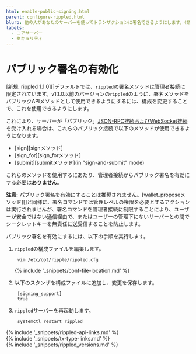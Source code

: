 ```yaml
---
html: enable-public-signing.html
parent: configure-rippled.html
blurb: 他の人があなたのサーバーを使ってトランザクションに署名できるようにします。（非推奨）
labels:
  - コアサーバー
  - セキュリティ
---
```

# パブリック署名の有効化

[新規: rippled 1.1.0][]デフォルトでは、`rippled`の署名メソッドは管理者接続に限定されています。v1.1.0以前のバージョンの`rippled`のように、署名メソッドをパブリックAPIメソッドとして使用できるようにするには、構成を変更することで、これを使用できるようにします。

これにより、サーバーが「パブリック」[JSON-RPC接続およびWebSocket接続](get-started-using-http-websocket-apis.html)を受け入れる場合は、これらのパブリック接続で以下のメソッドが使用できるようになります。

- [sign][signメソッド]
- [sign_for][sign_forメソッド]
- [submit][submitメソッド](in "sign-and-submit" mode)

これらのメソッドを使用するにあたり、管理者接続からパブリック署名を有効にする必要は**ありません**。

**注意:** パブリック署名を有効にすることは推奨されません。[wallet_proposeメソッド][]と同様に、署名コマンドでは管理レベルの権限を必要とするアクションは実行されませんが、署名コマンドを管理者接続に制限することにより、ユーザーが安全ではない通信経由で、またはユーザーの管理下にないサーバーとの間でシークレットキーを無責任に送受信することを防止します。

パブリック署名を有効にするには、以下の手順を実行します。

1. `rippled`の構成ファイルを編集します。

        vim /etc/opt/ripple/rippled.cfg

    {% include '_snippets/conf-file-location.md' %}<!--_ -->

2. 以下のスタンザを構成ファイルに追加し、変更を保存します。

        [signing_support]
        true

3. `rippled`サーバーを再起動します。

        systemctl restart rippled


<!--{# common link defs #}-->
{% include '_snippets/rippled-api-links.md' %}			
{% include '_snippets/tx-type-links.md' %}			
{% include '_snippets/rippled_versions.md' %}
